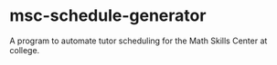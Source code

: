 # msc-schedule-generator
A program to automate tutor scheduling for the Math Skills Center at college.
